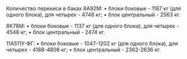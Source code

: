Количество перекиси в баках
8А92М:
•   блоки боковые - 1187 кг (для одного блока), для четырех - 4748 кг;
•   блок центральный - 2563 кг.

8К78М:
•   блоки боковые - 1137 кг (для одного блока), для четырех -  4548 кг;
•   блок центральный - 2474 кг.

11А511У-ФГ:
•   блоки боковые -  1047-1202 кг (для одного блока), для четырех - 4188-4808  кг;
•   блок центральный - 2362-2636 кг.
